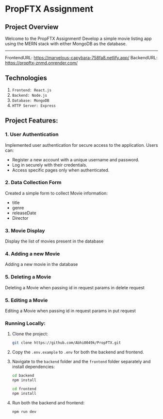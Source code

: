 # PropFTX Assignment

## Project Overview

Welcome to the PropFTX Assignment! Develop a simple movie listing app using the MERN stack with either MongoDB as the database.
***
FrontendURL: https://marvelous-capybara-758fa8.netlify.app/
BackendURL: https://propftx-znmd.onrender.com/


## Technologies

1. `Frontend: React.js`
2. `Backend: Node.js`
3. `Database: MongoDB`
4. `HTTP Server: Express` 

## Project Features:

### 1. User Authentication

Implemented user authentication for secure access to the application. Users can:
- Register a new account with a unique username and password.
- Log in securely with their credentials.
- Access specific pages only when authenticated.

### 2. Data Collection Form

Created a simple form to collect Movie information:
- title
- genre
- releaseDate
- Director

### 3. Movie Display

Display the list of movies present in the database

### 4. Adding a new Movie

Adding a new movie in the database

### 5. Deleting a Movie

Deleting a Movie when passing id in request params in delete request

### 5. Editing a Movie

Editing a Movie when passing id in request params in put request

### Running Locally:

1. Clone the project:

    ```bash
    git clone https://github.com/Abhi0049k/PropFTX.git
    ```

2. Copy the `.env.example` to `.env` for both the backend and frontend.

3. Navigate to the `backend` folder and the `frontend` folder separately and install dependencies:

    ```bash
    cd backend
    npm install
    ```

    ```bash
    cd frontend
    npm install
    ```

4. Run both the backend and frontend:

    ```bash
    npm run dev
    ```